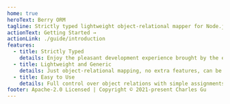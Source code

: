 ```yaml
---
home: true
heroText: Berry ORM
tagline: Strictly typed lightweight object-relational mapper for Node.js and browsers.
actionText: Getting Started →
actionLink: ./guide/introduction
features:
  - title: Strictly Typed
    details: Enjoy the pleasant development experience brought by the extremely strict types, and maximize the advantages of TypeScript.
  - title: Lightweight and Generic
    details: Just object-relational mapping, no extra features, can be used in any scenario.
  - title: Easy to Use
    details: Full control over object relations with simple assignments and calls.
footer: Apache-2.0 Licensed | Copyright © 2021-present Charles Gu
---
```

